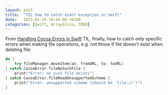 ```yaml
---
layout: post
title:  "TIL how to catch exact exception in Swift"
date:   2021-01-29 19:44:00 +0200
categories: [Swift, ArraySlice, TODO]
---
```

From [Handling Cocoa Errors in Swift](https://developer.apple.com/documentation/swift/cocoa_design_patterns/handling_cocoa_errors_in_swift) TIL, finally, how to catch only specific errors when making file operations, e.g. not throw if file doesn't exist when deleting file:

```swift
do {
    try fileManager.moveItem(at: fromURL, to: toURL)
} catch CocoaError.fileNoSuchFile {
    print("Error: no such file exists")
} catch CocoaError.fileReadUnsupportedScheme {
    print("Error: unsupported scheme (should be 'file://')")
}
```
